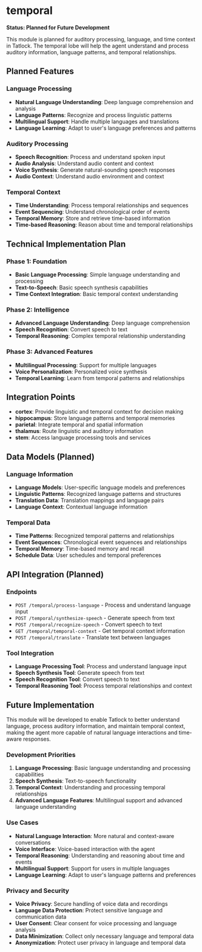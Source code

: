 # temporal

**Status: Planned for Future Development**

This module is planned for auditory processing, language, and time context in Tatlock. The temporal lobe will help the agent understand and process auditory information, language patterns, and temporal relationships.

## Planned Features

### Language Processing
- **Natural Language Understanding**: Deep language comprehension and analysis
- **Language Patterns**: Recognize and process linguistic patterns
- **Multilingual Support**: Handle multiple languages and translations
- **Language Learning**: Adapt to user's language preferences and patterns

### Auditory Processing
- **Speech Recognition**: Process and understand spoken input
- **Audio Analysis**: Understand audio content and context
- **Voice Synthesis**: Generate natural-sounding speech responses
- **Audio Context**: Understand audio environment and context

### Temporal Context
- **Time Understanding**: Process temporal relationships and sequences
- **Event Sequencing**: Understand chronological order of events
- **Temporal Memory**: Store and retrieve time-based information
- **Time-based Reasoning**: Reason about time and temporal relationships

## Technical Implementation Plan

### Phase 1: Foundation
- **Basic Language Processing**: Simple language understanding and processing
- **Text-to-Speech**: Basic speech synthesis capabilities
- **Time Context Integration**: Basic temporal context understanding

### Phase 2: Intelligence
- **Advanced Language Understanding**: Deep language comprehension
- **Speech Recognition**: Convert speech to text
- **Temporal Reasoning**: Complex temporal relationship understanding

### Phase 3: Advanced Features
- **Multilingual Processing**: Support for multiple languages
- **Voice Personalization**: Personalized voice synthesis
- **Temporal Learning**: Learn from temporal patterns and relationships

## Integration Points

- **cortex**: Provide linguistic and temporal context for decision making
- **hippocampus**: Store language patterns and temporal memories
- **parietal**: Integrate temporal and spatial information
- **thalamus**: Route linguistic and auditory information
- **stem**: Access language processing tools and services

## Data Models (Planned)

### Language Information
- **Language Models**: User-specific language models and preferences
- **Linguistic Patterns**: Recognized language patterns and structures
- **Translation Data**: Translation mappings and language pairs
- **Language Context**: Contextual language information

### Temporal Data
- **Time Patterns**: Recognized temporal patterns and relationships
- **Event Sequences**: Chronological event sequences and relationships
- **Temporal Memory**: Time-based memory and recall
- **Schedule Data**: User schedules and temporal preferences

## API Integration (Planned)

### Endpoints
- `POST /temporal/process-language` - Process and understand language input
- `POST /temporal/synthesize-speech` - Generate speech from text
- `POST /temporal/recognize-speech` - Convert speech to text
- `GET /temporal/temporal-context` - Get temporal context information
- `POST /temporal/translate` - Translate text between languages

### Tool Integration
- **Language Processing Tool**: Process and understand language input
- **Speech Synthesis Tool**: Generate speech from text
- **Speech Recognition Tool**: Convert speech to text
- **Temporal Reasoning Tool**: Process temporal relationships and context

## Future Implementation

This module will be developed to enable Tatlock to better understand language, process auditory information, and maintain temporal context, making the agent more capable of natural language interactions and time-aware responses.

### Development Priorities
1. **Language Processing**: Basic language understanding and processing capabilities
2. **Speech Synthesis**: Text-to-speech functionality
3. **Temporal Context**: Understanding and processing temporal relationships
4. **Advanced Language Features**: Multilingual support and advanced language understanding

### Use Cases
- **Natural Language Interaction**: More natural and context-aware conversations
- **Voice Interface**: Voice-based interaction with the agent
- **Temporal Reasoning**: Understanding and reasoning about time and events
- **Multilingual Support**: Support for users in multiple languages
- **Language Learning**: Adapt to user's language patterns and preferences

### Privacy and Security
- **Voice Privacy**: Secure handling of voice data and recordings
- **Language Data Protection**: Protect sensitive language and communication data
- **User Consent**: Clear consent for voice processing and language analysis
- **Data Minimization**: Collect only necessary language and temporal data
- **Anonymization**: Protect user privacy in language and temporal data
